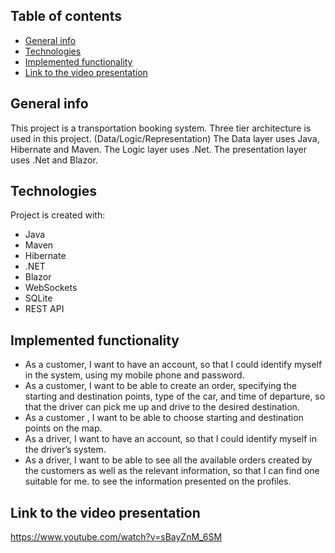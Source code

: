 ## Table of contents
* [General info](#general-info)
* [Technologies](#technologies)
* [Implemented functionality](#implemented-functionality)
* [Link to the video presentation](#link-to-the-video-presentation)

## General info
This project is a transportation booking system. 
Three tier architecture is used in this project. (Data/Logic/Representation)
The Data layer uses Java, Hibernate and Maven.
The Logic layer uses .Net.
The presentation layer uses .Net and Blazor.

## Technologies
Project is created with:
* Java
* Maven
* Hibernate
* .NET
* Blazor
* WebSockets
* SQLite
* REST API

## Implemented functionality

* As a customer, I want to have an account,
so that I could identify myself in the system,
using my mobile phone and password.
* As a customer, I want to be able to create an
order, specifying the starting and destination
points, type of the car, and time of departure,
so that the driver can pick me up and drive to
the desired destination.
* As a customer , I want to be able to choose
starting and destination points on the map.
* As a driver, I want to have an account, so
that I could identify myself in the driver’s
system.
* As a driver, I want to be able to see all the
available orders created by the customers as
well as the relevant information, so that I can
find one suitable for me.
to see the information presented on the
profiles.

## Link to the video presentation
https://www.youtube.com/watch?v=sBayZnM_6SM 

